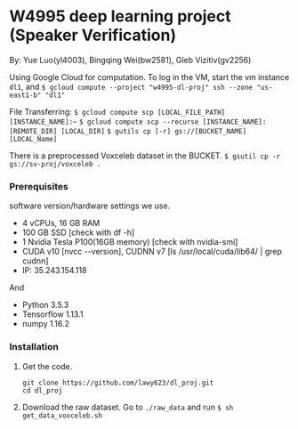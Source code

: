 # W4995 deep learning project (Speaker Verification)

By: Yue Luo(yl4003), Bingqing Wei(bw2581), Gleb Vizitiv(gv2256)


Using Google Cloud for computation.
To log in the VM, start the vm instance `dl1`, and
` $ gcloud compute --project "w4995-dl-proj" ssh --zone "us-east1-b" "dl1" `

File Transferring:
`$ gcloud compute scp [LOCAL_FILE_PATH] [INSTANCE_NAME]:~`
`$ gcloud compute scp --recurse [INSTANCE_NAME]:[REMOTE_DIR] [LOCAL_DIR]`
`$ gutils cp [-r] gs://[BUCKET_NAME] [LOCAL_Name]`

There is a preprocessed Voxceleb dataset in the BUCKET.
`$ gsutil cp -r gs://sv-proj/voxceleb . `

### Prerequisites
software version/hardware settings we use.

- 4 vCPUs, 16 GB RAM
- 100 GB SSD [check with df -h]
- 1 Nvidia Tesla P100(16GB memory)  [check with nvidia-smi]
- CUDA v10 [nvcc --version], CUDNN v7 [ls /usr/local/cuda/lib64/ | grep cudnn]
- IP: 35.243.154.118

And
- Python 3.5.3
- Tensorflow 1.13.1
- numpy 1.16.2


### Installation
1. Get the code.
   ```Shell
   git clone https://github.com/lawy623/dl_proj.git
   cd dl_proj
   ```

 2. Download the raw dataset.
 Go to `./raw_data` and run `$ sh get_data_voxceleb.sh`
